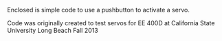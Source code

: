 Enclosed is simple code to use a pushbutton to activate a servo.

Code was originally created to test servos for EE 400D at California State University Long Beach Fall 2013